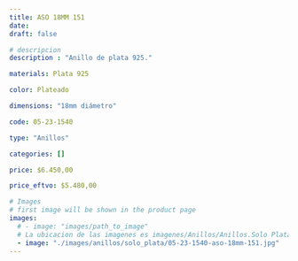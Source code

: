 ```yaml
---
title: ASO 18MM 151
date: 
draft: false

# descripcion
description : "Anillo de plata 925."

materials: Plata 925

color: Plateado

dimensions: "18mm diámetro"

code: 05-23-1540

type: "Anillos"

categories: []

price: $6.450,00

price_eftvo: $5.480,00

# Images
# first image will be shown in the product page
images:
  # - image: "images/path_to_image"
  # La ubicacion de las imagenes es imagenes/Anillos/Anillos.Solo Plata/05-23-1540-aso-18mm-151
  - image: "./images/anillos/solo_plata/05-23-1540-aso-18mm-151.jpg"
---
```

